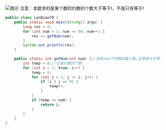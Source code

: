 

![图示](https://img-blog.csdnimg.cn/20210331223729889.png?x-oss-process=image/watermark,type_ZmFuZ3poZW5naGVpdGk,shadow_10,text_aHR0cHM6Ly9ibG9nLmNzZG4ubmV0L3dlaXhpbl80NjQ5NzUwMw==,size_16,color_FFFFFF,t_70)
注意：本题求的是某个数的约数的个数大于等于t，不是只有等于t

```java
public class LanQiao79 {
    public static void main(String[] args) {
        long res = 0;
        for (int num = 1; num <= 60; num++) {
            res += getNum(num);
        }
        System.out.println(res);
    }

    public static int getNum(int num) {//含有num个约数的最小数,注意是大于等于num，不是只有等于num
        int temp = 0;//记录约数的个数
        for (int i = 1; true; i++) {
            temp = 0;
            for (int j = 1; j <= i; j++) {
                if (i % j == 0) {
                    temp++;
                }
            }
            if (temp >= num) {
                return i;
            }
        }
    }
}
```